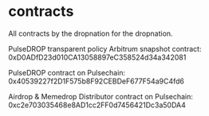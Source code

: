 # contracts
All contracts by the dropnation for the dropnation.

PulseDROP transparent policy Arbitrum snapshot contract: 0xD0ADfD23d010CA13058897eC358524d34a342081

PulseDROP contract on Pulsechain:
0x40539227f2D1F575b8F92CEBDeF677F54a9C4fd6

Airdrop & Memedrop Distributor contract on Pulsechain: 
0xc2e703035468e8AD1cc2FF0d7456421Dc3a50DA4
